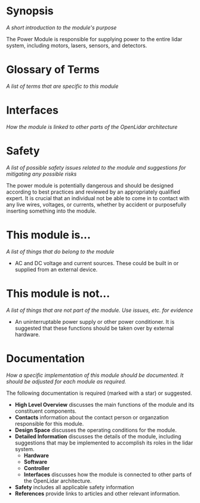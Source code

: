 # Synopsis
_A short introduction to the module's purpose_

The Power Module is responsible for supplying power to the entire lidar system, including motors, lasers, sensors, and detectors.

# Glossary of Terms
_A list of terms that are specific to this module_

# Interfaces
_How the module is linked to other parts of the OpenLidar architecture_

# Safety
_A list of possible safety issues related to the module and suggestions for mitigating any possible risks_

The power module is potentially dangerous and should be designed according to best practices and reviewed by an appropriately qualified expert. It is crucial that an individual not be able to come in to contact with any live wires, voltages, or currents, whether by accident or purposefully inserting something into the module.

# This module is...
_A list of things that do belong to the module_

- AC and DC voltage and current sources. These could be built in or supplied from an external device.

# This module is not...
_A list of things that are not part of the module. Use issues, etc. for evidence_

- An uninterruptable power supply or other power conditioner. It is suggested that these functions should be taken over by external hardware.

# Documentation
_How a specific implementation of this module should be documented. It should be adjusted for each module as required._

The following documentation is required (marked with a star) or suggested.
- **High Level Overview** discusses the main functions of the module and its constituent components.
- **Contacts** information about the contact person or organzation responsible for this module.
- **Design Space** discusses the operating conditions for the module.
- **Detailed Information** discusses the details of the module, including suggestions that may be implemented to accomplish its roles in the lidar system.
  - **Hardware**
  - **Software**
  - **Controller**
  - **Interfaces** discusses how the module is connected to other parts of the OpenLidar architecture.
- **Safety** includes all applicable safety information
- **References** provide links to articles and other relevant information.
